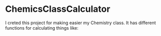 # ChemicsClassCalculator
I creted this project for making easier my Chemistry class. It has different functions for calculating things like: 
